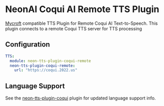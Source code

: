 # NeonAI Coqui AI Remote TTS Plugin
[Mycroft](https://mycroft-ai.gitbook.io/docs/mycroft-technologies/mycroft-core/plugins) compatible
TTS Plugin for Remote Coqui AI Text-to-Speech. This plugin connects to a remote Coqui TTS server for TTS processing

## Configuration
```yaml
TTS:
  module: neon-tts-plugin-coqui-remote
  neon-tts-plugin-coqui-remote:
    url: "https://coqui.2022.us"
```
## Language Support
See the [neon-tts-plugin-coqui](https://github.com/NeonGeckoCom/neon-tts-plugin-coqui) plugin for updated language
support info.